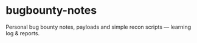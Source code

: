 # bugbounty-notes
Personal bug bounty notes, payloads and simple recon scripts — learning log &amp; reports.
